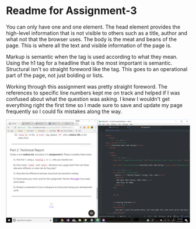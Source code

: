 # Readme for Assignment-3

You can only have one <head> and one <body> element. The head element provides the high-level information that is not visible to others such as a title, author and what not that the browser uses. The body is the meat and beans of the page. This is where all the text and visible information of the page is.

Markup is semantic when the tag is used according to what they mean. Using the h1 tag for a headline that is the most important is semantic. Structural isn't so straight foreword like the <a href></a> tag. This goes to an operational part of the page, not just bolding or lists.

Working through this assignment was pretty straight foreword. The references to specific line numbers kept me on track and helped if I was confused about what the question was asking. I knew I wouldn't get everything right the first time so I made sure to save and update my page frequently so I could fix mistakes along the way.

![image of progress](./images/screenshot.png)
